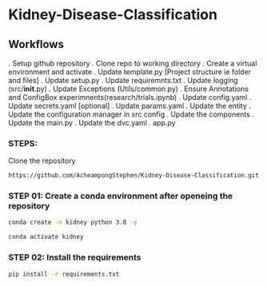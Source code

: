# Kidney-Disease-Classification

## Workflows
. Setup github repository
. Clone repo to working directory
. Create a virtual environment and activate
. Update template.py [Project structure ie folder and files]
. Update setup.py
. Update requiremnts.txt
. Update logging (src/__init__.py)
. Update Exceptions (Utils/common.py)
. Ensure Annotations and ConfigBox experimnents(research/trials.ipynb)
. Update config.yaml
. Update secrets.yaml [optional]
. Update params.yaml
. Update the entity
. Update the configuration manager in src config
. Update the components
. Update the main.py
. Update the dvc.yaml
. app.py


### STEPS:

Clone the repository

```bash
https://github.com/AcheampongStephen/Kidney-Disease-Classification.git
```

### STEP 01: Create a conda environment after openeing the repository

```bash
conda create -n kidney python 3.8 -y
```

```bash
conda activate kidney
```

### STEP 02: Install the requirements

```bash
pip install -r requirements.txt
```
